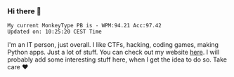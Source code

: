 ### Hi there 👋
<!-- PB START -->
```
My current MonkeyType PB is - WPM:94.21 Acc:97.42
Updated on: 10:25:20 CEST Time
```
<!-- PB END -->
I'm an IT person, just overall. I like CTFs, hacking, coding games, making Python apps. Just a lot of stuff.
You can check out my website [here](https://skill3472.github.io/).
I will probably add some interesting stuff here, when I get the idea to do so. Take care ❤️

